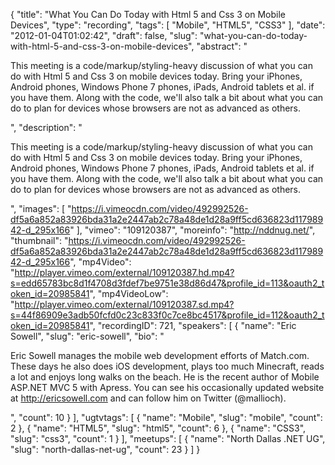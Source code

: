 {
  "title": "What You Can Do Today with Html 5 and Css 3 on Mobile Devices",
  "type": "recording",
  "tags": [
    "Mobile",
    "HTML5",
    "CSS3"
  ],
  "date": "2012-01-04T01:02:42",
  "draft": false,
  "slug": "what-you-can-do-today-with-html-5-and-css-3-on-mobile-devices",
  "abstract": "<p>This meeting is a code/markup/styling-heavy discussion of what you can do with Html 5 and Css 3 on mobile devices today. Bring your iPhones, Android phones, Windows Phone 7 phones, iPads, Android tablets et al. if you have them. Along with the code, we'll also talk a bit about what you can do to plan for devices whose browsers are not as advanced as others.</p>",
  "description": "<p>This meeting is a code/markup/styling-heavy discussion of what you can do with Html 5 and Css 3 on mobile devices today. Bring your iPhones, Android phones, Windows Phone 7 phones, iPads, Android tablets et al. if you have them. Along with the code, we'll also talk a bit about what you can do to plan for devices whose browsers are not as advanced as others.</p>",
  "images": [
    "https://i.vimeocdn.com/video/492992526-df5a6a852a83926bda31a2e2447ab2c78a48de1d28a9ff5cd636823d11798942-d_295x166"
  ],
  "vimeo": "109120387",
  "moreinfo": "http://nddnug.net/",
  "thumbnail": "https://i.vimeocdn.com/video/492992526-df5a6a852a83926bda31a2e2447ab2c78a48de1d28a9ff5cd636823d11798942-d_295x166",
  "mp4Video": "http://player.vimeo.com/external/109120387.hd.mp4?s=edd65783bc8d1f4708d3fdef7be9751e38d86d47&profile_id=113&oauth2_token_id=20985841",
  "mp4VideoLow": "http://player.vimeo.com/external/109120387.sd.mp4?s=44f86909e3adb50fcfd0c23c833f0c7ce8bc4517&profile_id=112&oauth2_token_id=20985841",
  "recordingID": 721,
  "speakers": [
    {
      "name": "Eric Sowell",
      "slug": "eric-sowell",
      "bio": "<p>Eric Sowell manages the mobile web development efforts of Match.com. These days he also does iOS development, plays too much Minecraft, reads a lot and enjoys long walks on the beach. He is the recent author of Mobile ASP.NET MVC 5 with Apress. You can see his occasionally updated website at http://ericsowell.com and can follow him on Twitter (@mallioch).</p>",
      "count": 10
    }
  ],
  "ugtvtags": [
    {
      "name": "Mobile",
      "slug": "mobile",
      "count": 2
    },
    {
      "name": "HTML5",
      "slug": "html5",
      "count": 6
    },
    {
      "name": "CSS3",
      "slug": "css3",
      "count": 1
    }
  ],
  "meetups": [
    {
      "name": "North Dallas .NET UG",
      "slug": "north-dallas-net-ug",
      "count": 23
    }
  ]
}
